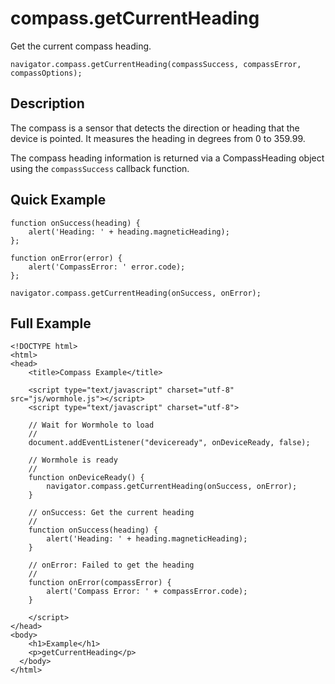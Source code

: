 compass.getCurrentHeading
=========================

Get the current compass heading.

	navigator.compass.getCurrentHeading(compassSuccess, compassError, compassOptions);

Description
-----------

The compass is a sensor that detects the direction or heading that the device is pointed.  It measures the heading in degrees from 0 to 359.99.

The compass heading information is returned via a CompassHeading object using the `compassSuccess` callback function.

Quick Example
-------------

	function onSuccess(heading) {
		alert('Heading: ' + heading.magneticHeading);
	};

	function onError(error) {
		alert('CompassError: ' error.code);
	};

	navigator.compass.getCurrentHeading(onSuccess, onError);

Full Example
------------

	<!DOCTYPE html>
	<html>
	<head>
		<title>Compass Example</title>

		<script type="text/javascript" charset="utf-8" src="js/wormhole.js"></script>
		<script type="text/javascript" charset="utf-8">

		// Wait for Wormhole to load
		//
		document.addEventListener("deviceready", onDeviceReady, false);

		// Wormhole is ready
		//
		function onDeviceReady() {
			navigator.compass.getCurrentHeading(onSuccess, onError);
		}

		// onSuccess: Get the current heading
		//
		function onSuccess(heading) {
			alert('Heading: ' + heading.magneticHeading);
		}

		// onError: Failed to get the heading
		//
		function onError(compassError) {
			alert('Compass Error: ' + compassError.code);
		}

		</script>
	</head>
	<body>
		<h1>Example</h1>
		<p>getCurrentHeading</p>
	  </body>
	</html>
